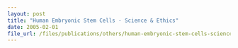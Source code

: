 ```yaml
---
layout: post
title: "Human Embryonic Stem Cells - Science & Ethics"
date: 2005-02-01
file_url: /files/publications/others/human-embryonic-stem-cells-science-ethics.pdf
---
```


